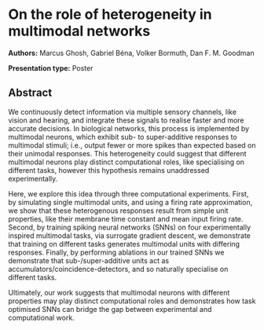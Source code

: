 # On the role of heterogeneity in multimodal networks 

**Authors:** Marcus Ghosh, Gabriel Béna, Volker Bormuth, Dan F. M. Goodman  

**Presentation type:** Poster

## Abstract

We continuously detect information via multiple sensory channels, like vision and hearing, and integrate these signals to realise faster and more accurate decisions. In biological networks, this process is implemented by multimodal neurons, which exhibit sub- to super-additive responses to multimodal stimuli; i.e., output fewer or more spikes than expected based on their unimodal responses. This heterogeneity could suggest that different multimodal neurons play distinct computational roles, like specialising on different tasks, however this hypothesis remains unaddressed experimentally.  

Here, we explore this idea through three computational experiments. First, by simulating single multimodal units, and using a firing rate approximation, we show that these heterogenous responses result from simple unit properties, like their membrane time constant and mean input firing rate. Second, by training spiking neural networks (SNNs) on four experimentally inspired multimodal tasks, via surrogate gradient descent, we demonstrate that training on different tasks generates multimodal units with differing responses. Finally, by performing ablations in our trained SNNs we demonstrate that sub-/super-additive units act as accumulators/coincidence-detectors, and so naturally specialise on different tasks.  

Ultimately, our work suggests that multimodal neurons with different properties may play distinct computational roles and demonstrates how task optimised SNNs can bridge the gap between experimental and computational work.  